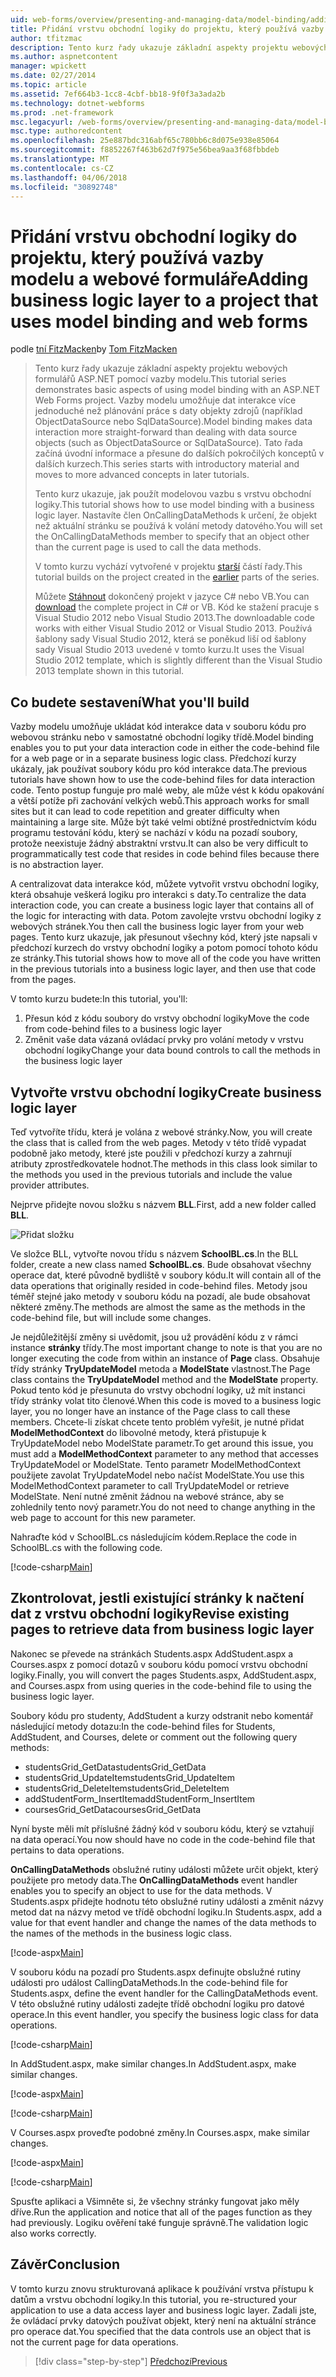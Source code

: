 ```yaml
---
uid: web-forms/overview/presenting-and-managing-data/model-binding/adding-business-logic-layer
title: Přidání vrstvu obchodní logiky do projektu, který používá vazby modelu a webové formuláře | Microsoft Docs
author: tfitzmac
description: Tento kurz řady ukazuje základní aspekty projektu webových formulářů ASP.NET pomocí vazby modelu. Interakce dat umožňuje vazby modelu další přímo-...
ms.author: aspnetcontent
manager: wpickett
ms.date: 02/27/2014
ms.topic: article
ms.assetid: 7ef664b3-1cc8-4cbf-bb18-9f0f3a3ada2b
ms.technology: dotnet-webforms
ms.prod: .net-framework
msc.legacyurl: /web-forms/overview/presenting-and-managing-data/model-binding/adding-business-logic-layer
msc.type: authoredcontent
ms.openlocfilehash: 25e887bdc316abf65c780bb6c8d075e938e85064
ms.sourcegitcommit: f8852267f463b62d7f975e56bea9aa3f68fbbdeb
ms.translationtype: MT
ms.contentlocale: cs-CZ
ms.lasthandoff: 04/06/2018
ms.locfileid: "30892748"
---
```

<a name="adding-business-logic-layer-to-a-project-that-uses-model-binding-and-web-forms"></a><span data-ttu-id="13f5e-104">Přidání vrstvu obchodní logiky do projektu, který používá vazby modelu a webové formuláře</span><span class="sxs-lookup"><span data-stu-id="13f5e-104">Adding business logic layer to a project that uses model binding and web forms</span></span>
====================
<span data-ttu-id="13f5e-105">podle [tní FitzMacken](https://github.com/tfitzmac)</span><span class="sxs-lookup"><span data-stu-id="13f5e-105">by [Tom FitzMacken](https://github.com/tfitzmac)</span></span>

> <span data-ttu-id="13f5e-106">Tento kurz řady ukazuje základní aspekty projektu webových formulářů ASP.NET pomocí vazby modelu.</span><span class="sxs-lookup"><span data-stu-id="13f5e-106">This tutorial series demonstrates basic aspects of using model binding with an ASP.NET Web Forms project.</span></span> <span data-ttu-id="13f5e-107">Vazby modelu umožňuje dat interakce více jednoduché než plánování práce s daty objekty zdrojů (například ObjectDataSource nebo SqlDataSource).</span><span class="sxs-lookup"><span data-stu-id="13f5e-107">Model binding makes data interaction more straight-forward than dealing with data source objects (such as ObjectDataSource or SqlDataSource).</span></span> <span data-ttu-id="13f5e-108">Tato řada začíná úvodní informace a přesune do dalších pokročilých konceptů v dalších kurzech.</span><span class="sxs-lookup"><span data-stu-id="13f5e-108">This series starts with introductory material and moves to more advanced concepts in later tutorials.</span></span>
> 
> <span data-ttu-id="13f5e-109">Tento kurz ukazuje, jak použít modelovou vazbu s vrstvu obchodní logiky.</span><span class="sxs-lookup"><span data-stu-id="13f5e-109">This tutorial shows how to use model binding with a business logic layer.</span></span> <span data-ttu-id="13f5e-110">Nastavíte člen OnCallingDataMethods k určení, že objekt než aktuální stránku se používá k volání metody datového.</span><span class="sxs-lookup"><span data-stu-id="13f5e-110">You will set the OnCallingDataMethods member to specify that an object other than the current page is used to call the data methods.</span></span>
> 
> <span data-ttu-id="13f5e-111">V tomto kurzu vychází vytvořené v projektu [starší](retrieving-data.md) částí řady.</span><span class="sxs-lookup"><span data-stu-id="13f5e-111">This tutorial builds on the project created in the [earlier](retrieving-data.md) parts of the series.</span></span>
> 
> <span data-ttu-id="13f5e-112">Můžete [Stáhnout](https://go.microsoft.com/fwlink/?LinkId=286116) dokončený projekt v jazyce C# nebo VB.</span><span class="sxs-lookup"><span data-stu-id="13f5e-112">You can [download](https://go.microsoft.com/fwlink/?LinkId=286116) the complete project in C# or VB.</span></span> <span data-ttu-id="13f5e-113">Kód ke stažení pracuje s Visual Studio 2012 nebo Visual Studio 2013.</span><span class="sxs-lookup"><span data-stu-id="13f5e-113">The downloadable code works with either Visual Studio 2012 or Visual Studio 2013.</span></span> <span data-ttu-id="13f5e-114">Používá šablony sady Visual Studio 2012, která se poněkud liší od šablony sady Visual Studio 2013 uvedené v tomto kurzu.</span><span class="sxs-lookup"><span data-stu-id="13f5e-114">It uses the Visual Studio 2012 template, which is slightly different than the Visual Studio 2013 template shown in this tutorial.</span></span>


## <a name="what-youll-build"></a><span data-ttu-id="13f5e-115">Co budete sestavení</span><span class="sxs-lookup"><span data-stu-id="13f5e-115">What you'll build</span></span>

<span data-ttu-id="13f5e-116">Vazby modelu umožňuje ukládat kód interakce data v souboru kódu pro webovou stránku nebo v samostatné obchodní logiky třídě.</span><span class="sxs-lookup"><span data-stu-id="13f5e-116">Model binding enables you to put your data interaction code in either the code-behind file for a web page or in a separate business logic class.</span></span> <span data-ttu-id="13f5e-117">Předchozí kurzy ukázaly, jak používat soubory kódu pro kód interakce data.</span><span class="sxs-lookup"><span data-stu-id="13f5e-117">The previous tutorials have shown how to use the code-behind files for data interaction code.</span></span> <span data-ttu-id="13f5e-118">Tento postup funguje pro malé weby, ale může vést k kódu opakování a větší potíže při zachování velkých webů.</span><span class="sxs-lookup"><span data-stu-id="13f5e-118">This approach works for small sites but it can lead to code repetition and greater difficulty when maintaining a large site.</span></span> <span data-ttu-id="13f5e-119">Může být také velmi obtížné prostřednictvím kódu programu testování kódu, který se nachází v kódu na pozadí soubory, protože neexistuje žádný abstraktní vrstvu.</span><span class="sxs-lookup"><span data-stu-id="13f5e-119">It can also be very difficult to programmatically test code that resides in code behind files because there is no abstraction layer.</span></span>

<span data-ttu-id="13f5e-120">A centralizovat data interakce kód, můžete vytvořit vrstvu obchodní logiky, která obsahuje veškerá logiku pro interakci s daty.</span><span class="sxs-lookup"><span data-stu-id="13f5e-120">To centralize the data interaction code, you can create a business logic layer that contains all of the logic for interacting with data.</span></span> <span data-ttu-id="13f5e-121">Potom zavolejte vrstvu obchodní logiky z webových stránek.</span><span class="sxs-lookup"><span data-stu-id="13f5e-121">You then call the business logic layer from your web pages.</span></span> <span data-ttu-id="13f5e-122">Tento kurz ukazuje, jak přesunout všechny kód, který jste napsali v předchozí kurzech do vrstvy obchodní logiky a potom pomocí tohoto kódu ze stránky.</span><span class="sxs-lookup"><span data-stu-id="13f5e-122">This tutorial shows how to move all of the code you have written in the previous tutorials into a business logic layer, and then use that code from the pages.</span></span>

<span data-ttu-id="13f5e-123">V tomto kurzu budete:</span><span class="sxs-lookup"><span data-stu-id="13f5e-123">In this tutorial, you'll:</span></span>

1. <span data-ttu-id="13f5e-124">Přesun kód z kódu soubory do vrstvy obchodní logiky</span><span class="sxs-lookup"><span data-stu-id="13f5e-124">Move the code from code-behind files to a business logic layer</span></span>
2. <span data-ttu-id="13f5e-125">Změnit vaše data vázaná ovládací prvky pro volání metody v vrstvu obchodní logiky</span><span class="sxs-lookup"><span data-stu-id="13f5e-125">Change your data bound controls to call the methods in the business logic layer</span></span>

## <a name="create-business-logic-layer"></a><span data-ttu-id="13f5e-126">Vytvořte vrstvu obchodní logiky</span><span class="sxs-lookup"><span data-stu-id="13f5e-126">Create business logic layer</span></span>

<span data-ttu-id="13f5e-127">Teď vytvoříte třídu, která je volána z webové stránky.</span><span class="sxs-lookup"><span data-stu-id="13f5e-127">Now, you will create the class that is called from the web pages.</span></span> <span data-ttu-id="13f5e-128">Metody v této třídě vypadat podobně jako metody, které jste použili v předchozí kurzy a zahrnují atributy zprostředkovatele hodnot.</span><span class="sxs-lookup"><span data-stu-id="13f5e-128">The methods in this class look similar to the methods you used in the previous tutorials and include the value provider attributes.</span></span>

<span data-ttu-id="13f5e-129">Nejprve přidejte novou složku s názvem **BLL**.</span><span class="sxs-lookup"><span data-stu-id="13f5e-129">First, add a new folder called **BLL**.</span></span>

![Přidat složku](adding-business-logic-layer/_static/image1.png)

<span data-ttu-id="13f5e-131">Ve složce BLL, vytvořte novou třídu s názvem **SchoolBL.cs**.</span><span class="sxs-lookup"><span data-stu-id="13f5e-131">In the BLL folder, create a new class named **SchoolBL.cs**.</span></span> <span data-ttu-id="13f5e-132">Bude obsahovat všechny operace dat, které původně bydliště v soubory kódu.</span><span class="sxs-lookup"><span data-stu-id="13f5e-132">It will contain all of the data operations that originally resided in code-behind files.</span></span> <span data-ttu-id="13f5e-133">Metody jsou téměř stejné jako metody v souboru kódu na pozadí, ale bude obsahovat některé změny.</span><span class="sxs-lookup"><span data-stu-id="13f5e-133">The methods are almost the same as the methods in the code-behind file, but will include some changes.</span></span>

<span data-ttu-id="13f5e-134">Je nejdůležitější změny si uvědomit, jsou už provádění kódu z v rámci instance **stránky** třídy.</span><span class="sxs-lookup"><span data-stu-id="13f5e-134">The most important change to note is that you are no longer executing the code from within an instance of **Page** class.</span></span> <span data-ttu-id="13f5e-135">Obsahuje třídy stránky **TryUpdateModel** metoda a **ModelState** vlastnost.</span><span class="sxs-lookup"><span data-stu-id="13f5e-135">The Page class contains the **TryUpdateModel** method and the **ModelState** property.</span></span> <span data-ttu-id="13f5e-136">Pokud tento kód je přesunuta do vrstvy obchodní logiky, už mít instanci třídy stránky volat tito členové.</span><span class="sxs-lookup"><span data-stu-id="13f5e-136">When this code is moved to a business logic layer, you no longer have an instance of the Page class to call these members.</span></span> <span data-ttu-id="13f5e-137">Chcete-li získat chcete tento problém vyřešit, je nutné přidat **ModelMethodContext** do libovolné metody, která přistupuje k TryUpdateModel nebo ModelState parametr.</span><span class="sxs-lookup"><span data-stu-id="13f5e-137">To get around this issue, you must add a **ModelMethodContext** parameter to any method that accesses TryUpdateModel or ModelState.</span></span> <span data-ttu-id="13f5e-138">Tento parametr ModelMethodContext použijete zavolat TryUpdateModel nebo načíst ModelState.</span><span class="sxs-lookup"><span data-stu-id="13f5e-138">You use this ModelMethodContext parameter to call TryUpdateModel or retrieve ModelState.</span></span> <span data-ttu-id="13f5e-139">Není nutné změnit žádnou na webové stránce, aby se zohlednily tento nový parametr.</span><span class="sxs-lookup"><span data-stu-id="13f5e-139">You do not need to change anything in the web page to account for this new parameter.</span></span>

<span data-ttu-id="13f5e-140">Nahraďte kód v SchoolBL.cs následujícím kódem.</span><span class="sxs-lookup"><span data-stu-id="13f5e-140">Replace the code in SchoolBL.cs with the following code.</span></span>

[!code-csharp[Main](adding-business-logic-layer/samples/sample1.cs)]

## <a name="revise-existing-pages-to-retrieve-data-from-business-logic-layer"></a><span data-ttu-id="13f5e-141">Zkontrolovat, jestli existující stránky k načtení dat z vrstvu obchodní logiky</span><span class="sxs-lookup"><span data-stu-id="13f5e-141">Revise existing pages to retrieve data from business logic layer</span></span>

<span data-ttu-id="13f5e-142">Nakonec se převede na stránkách Students.aspx AddStudent.aspx a Courses.aspx z pomocí dotazů v souboru kódu pomocí vrstvu obchodní logiky.</span><span class="sxs-lookup"><span data-stu-id="13f5e-142">Finally, you will convert the pages Students.aspx, AddStudent.aspx, and Courses.aspx from using queries in the code-behind file to using the business logic layer.</span></span>

<span data-ttu-id="13f5e-143">Soubory kódu pro studenty, AddStudent a kurzy odstranit nebo komentář následující metody dotazu:</span><span class="sxs-lookup"><span data-stu-id="13f5e-143">In the code-behind files for Students, AddStudent, and Courses, delete or comment out the following query methods:</span></span>

- <span data-ttu-id="13f5e-144">studentsGrid\_GetData</span><span class="sxs-lookup"><span data-stu-id="13f5e-144">studentsGrid\_GetData</span></span>
- <span data-ttu-id="13f5e-145">studentsGrid\_UpdateItem</span><span class="sxs-lookup"><span data-stu-id="13f5e-145">studentsGrid\_UpdateItem</span></span>
- <span data-ttu-id="13f5e-146">studentsGrid\_DeleteItem</span><span class="sxs-lookup"><span data-stu-id="13f5e-146">studentsGrid\_DeleteItem</span></span>
- <span data-ttu-id="13f5e-147">addStudentForm\_InsertItem</span><span class="sxs-lookup"><span data-stu-id="13f5e-147">addStudentForm\_InsertItem</span></span>
- <span data-ttu-id="13f5e-148">coursesGrid\_GetData</span><span class="sxs-lookup"><span data-stu-id="13f5e-148">coursesGrid\_GetData</span></span>

<span data-ttu-id="13f5e-149">Nyní byste měli mít příslušné žádný kód v souboru kódu, který se vztahují na data operací.</span><span class="sxs-lookup"><span data-stu-id="13f5e-149">You now should have no code in the code-behind file that pertains to data operations.</span></span>

<span data-ttu-id="13f5e-150">**OnCallingDataMethods** obslužné rutiny události můžete určit objekt, který použijete pro metody data.</span><span class="sxs-lookup"><span data-stu-id="13f5e-150">The **OnCallingDataMethods** event handler enables you to specify an object to use for the data methods.</span></span> <span data-ttu-id="13f5e-151">V Students.aspx přidejte hodnotu této obslužné rutiny události a změnit názvy metod dat na názvy metod ve třídě obchodní logiku.</span><span class="sxs-lookup"><span data-stu-id="13f5e-151">In Students.aspx, add a value for that event handler and change the names of the data methods to the names of the methods in the business logic class.</span></span>

[!code-aspx[Main](adding-business-logic-layer/samples/sample2.aspx?highlight=3-4,8)]

<span data-ttu-id="13f5e-152">V souboru kódu na pozadí pro Students.aspx definujte obslužné rutiny události pro událost CallingDataMethods.</span><span class="sxs-lookup"><span data-stu-id="13f5e-152">In the code-behind file for Students.aspx, define the event handler for the CallingDataMethods event.</span></span> <span data-ttu-id="13f5e-153">V této obslužné rutiny události zadejte třídě obchodní logiku pro datové operace.</span><span class="sxs-lookup"><span data-stu-id="13f5e-153">In this event handler, you specify the business logic class for data operations.</span></span>

[!code-csharp[Main](adding-business-logic-layer/samples/sample3.cs)]

<span data-ttu-id="13f5e-154">In AddStudent.aspx, make similar changes.</span><span class="sxs-lookup"><span data-stu-id="13f5e-154">In AddStudent.aspx, make similar changes.</span></span>

[!code-aspx[Main](adding-business-logic-layer/samples/sample4.aspx?highlight=3-4)]

[!code-csharp[Main](adding-business-logic-layer/samples/sample5.cs)]

<span data-ttu-id="13f5e-155">V Courses.aspx proveďte podobné změny.</span><span class="sxs-lookup"><span data-stu-id="13f5e-155">In Courses.aspx, make similar changes.</span></span>

[!code-aspx[Main](adding-business-logic-layer/samples/sample6.aspx?highlight=3-4)]

[!code-csharp[Main](adding-business-logic-layer/samples/sample7.cs)]

<span data-ttu-id="13f5e-156">Spusťte aplikaci a Všimněte si, že všechny stránky fungovat jako měly dříve.</span><span class="sxs-lookup"><span data-stu-id="13f5e-156">Run the application and notice that all of the pages function as they had previously.</span></span> <span data-ttu-id="13f5e-157">Logiku ověření také funguje správně.</span><span class="sxs-lookup"><span data-stu-id="13f5e-157">The validation logic also works correctly.</span></span>

## <a name="conclusion"></a><span data-ttu-id="13f5e-158">Závěr</span><span class="sxs-lookup"><span data-stu-id="13f5e-158">Conclusion</span></span>

<span data-ttu-id="13f5e-159">V tomto kurzu znovu strukturovaná aplikace k používání vrstva přístupu k datům a vrstvu obchodní logiky.</span><span class="sxs-lookup"><span data-stu-id="13f5e-159">In this tutorial, you re-structured your application to use a data access layer and business logic layer.</span></span> <span data-ttu-id="13f5e-160">Zadali jste, že ovládací prvky datových používat objekt, který není na aktuální stránce pro operace dat.</span><span class="sxs-lookup"><span data-stu-id="13f5e-160">You specified that the data controls use an object that is not the current page for data operations.</span></span>

> [!div class="step-by-step"]
> [<span data-ttu-id="13f5e-161">Předchozí</span><span class="sxs-lookup"><span data-stu-id="13f5e-161">Previous</span></span>](using-query-string-values-to-retrieve-data.md)
